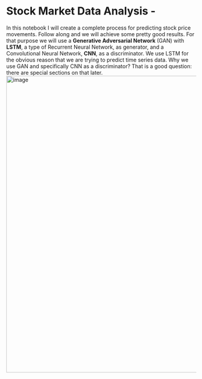 # Stock Market Data Analysis - 
In this notebook I will create a complete process for predicting stock price movements. Follow along and we will achieve some pretty good results. For that purpose we will use a **Generative Adversarial Network** (GAN) with **LSTM**, a type of Recurrent Neural Network, as generator, and a Convolutional Neural Network, **CNN**, as a discriminator. We use LSTM for the obvious reason that we are trying to predict time series data. Why we use GAN and specifically CNN as a discriminator? That is a good question: there are special sections on that later.
<img width="1400" height="788" alt="image" src="https://github.com/user-attachments/assets/068fe82b-2f05-44f6-b61b-f154fc30659b" />
